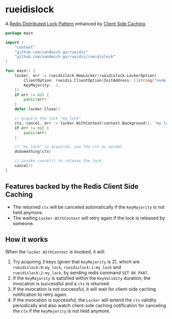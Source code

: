 # rueidislock

A [Redis Distributed Lock Pattern](https://redis.io/docs/reference/patterns/distributed-locks/) enhanced by [Client Side Caching](https://redis.io/docs/manual/client-side-caching/).

```go
package main

import (
	"context"
	"github.com/sandwich-go/rueidis"
	"github.com/sandwich-go/rueidis/rueidislock"
)

func main() {
	locker, err := rueidislock.NewLocker(rueidislock.LockerOption{
		ClientOption: rueidis.ClientOption{InitAddress: []string{"node1:6379", "node2:6380", "node3:6379"}},
		KeyMajority:  2,
	})
	if err != nil {
		panic(err)
	}
	defer locker.Close()

	// acquire the lock "my_lock"
	ctx, cancel, err := locker.WithContext(context.Background(), "my_lock")
	if err != nil {
		panic(err)
	}

	// "my_lock" is acquired. use the ctx as normal.
	doSomething(ctx)

	// invoke cancel() to release the lock.
	cancel()
}
```

## Features backed by the Redis Client Side Caching
* The returned `ctx` will be canceled automatically if the `KeyMajority` is not held anymore.
* The waiting `Locker.WithContext` will retry again if the lock is released by someone.

## How it works

When the `locker.WithContext` is invoked, it will:

1. Try acquiring 3 keys (given that `KeyMajority` is 2), which are `rueidislock:0:my_lock`, `rueidislock:1:my_lock` and `rueidislock:2:my_lock`, by sending redis command `SET NX PXAT`.
2. If the `KeyMajority` is satisfied within the `KeyValidity` duration, the invocation is successful and a `ctx` is returned.
3. If the invocation is not successful, it will wait for client-side caching notification to retry again.
4. If the invocation is successful, the `Locker` will extend the `ctx` validity periodically and also watch client-side caching notification for canceling the `ctx` if the `KeyMajority` is not held anymore.